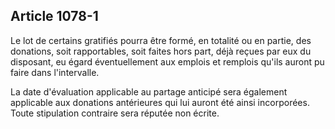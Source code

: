 Article 1078-1
----
Le lot de certains gratifiés pourra être formé, en totalité ou en partie, des
donations, soit rapportables, soit faites hors part, déjà reçues par eux du
disposant, eu égard éventuellement aux emplois et remplois qu'ils auront pu
faire dans l'intervalle.

La date d'évaluation applicable au partage anticipé sera également applicable
aux donations antérieures qui lui auront été ainsi incorporées. Toute
stipulation contraire sera réputée non écrite.
